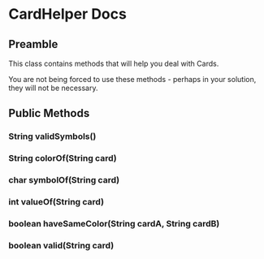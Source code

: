 # CardHelper Docs

## Preamble

This class contains methods that will help you deal with Cards.

You are not being forced to use these methods - perhaps in your solution, they will not be necessary.

## Public Methods

### String validSymbols()

### String colorOf(String card)

### char symbolOf(String card)

### int valueOf(String card)

### boolean haveSameColor(String cardA, String cardB)

### boolean valid(String card)
